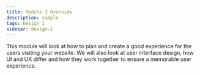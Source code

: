 ```yaml
---
title: Module 3 Overview
description: sample
tags: Design 1
sidebar: design-1
---
```


This module will look at how to plan and create a good experience for the users visiting your website. We will also look at user interface design, how UI and UX differ and how they work together to ensure a memorable user experience.
